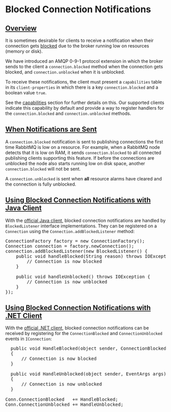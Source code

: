 <!--
Copyright (c) 2005-2023 Broadcom. All Rights Reserved. The term “Broadcom” refers to Broadcom Inc. and/or its subsidiaries.

All rights reserved. This program and the accompanying materials
are made available under the terms of the under the Apache License,
Version 2.0 (the "License”); you may not use this file except in compliance
with the License. You may obtain a copy of the License at

https://www.apache.org/licenses/LICENSE-2.0

Unless required by applicable law or agreed to in writing, software
distributed under the License is distributed on an "AS IS" BASIS,
WITHOUT WARRANTIES OR CONDITIONS OF ANY KIND, either express or implied.
See the License for the specific language governing permissions and
limitations under the License.
-->

# Blocked Connection Notifications

## <a id="overview" class="anchor" href="#overview">Overview</a>

It is sometimes desirable for clients to receive a notification
when their connection gets [blocked](./alarms.html)
due to the broker running low on resources (memory or disk).

We have introduced an AMQP 0-9-1 protocol extension in which the
broker sends to the client a `connection.blocked`
method when the connection gets blocked, and `connection.unblocked` when it is unblocked.

To receive these notifications, the client must present a
`capabilities` table in its `client-properties` in which there is a key
`connection.blocked` and a boolean value `true`.

See the [capabilities](./connections.html#capabilities) section for further
details on this. Our supported clients indicate this capability
by default and provide a way to register handlers for the
`connection.blocked` and `connection.unblocked` methods.


## <a id="notifications" class="anchor" href="#notifications">When Notifications are Sent</a>

A `connection.blocked` notification is sent to
publishing connections the first time RabbitMQ is low on a
resource. For example, when a RabbitMQ node detects that it
is low on RAM, it sends
`connection.blocked` to all connected publishing
clients supporting this feature. If before the connections
are unblocked the node also starts running low on disk space,
another `connection.blocked` will not be sent.

A `connection.unblocked` is sent when **all**
resource alarms have cleared and the connection is fully
unblocked.


## <a id="java" class="anchor" href="#java">Using Blocked Connection Notifications with Java Client</a>

With the [official Java client](./api-guide.html), blocked connection
notifications are handled by `BlockedListener`
interface implementations. They can be registered on a
`Connection` using the
`Connection.addBlockedListener` method:

<pre class="lang-java">
ConnectionFactory factory = new ConnectionFactory();
Connection connection = factory.newConnection();
connection.addBlockedListener(new BlockedListener() {
    public void handleBlocked(String reason) throws IOException {
        // Connection is now blocked
    }

    public void handleUnblocked() throws IOException {
        // Connection is now unblocked
    }
});
</pre>


## <a id="dotnet" class="anchor" href="#dotnet">Using Blocked Connection Notifications with .NET Client</a>

With the [official .NET client](./dotnet-api-guide.html), blocked connection
notifications can be received by registering for the
`ConnectionBlocked` and `ConnectionUnblocked` events in `IConnection`:

<pre class="lang-csharp">
  public void HandleBlocked(object sender, ConnectionBlockedEventArgs args)
  {
      // Connection is now blocked
  }

  public void HandleUnblocked(object sender, EventArgs args)
  {
      // Connection is now unblocked
  }

Conn.ConnectionBlocked   += HandleBlocked;
Conn.ConnectionUnblocked += HandleUnblocked;
</pre>
